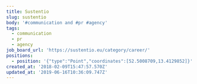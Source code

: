 ```yaml
---
title: Sustentio
slug: sustentio
body: '#communication and #pr #agency'
tags:
  - communication
  - pr
  - agency
job_board_url: 'https://sustentio.eu/category/career/'
positions:
  - position: '{"type":"Point","coordinates":[52.5008709,13.4129852]}'
created_at: '2018-02-09T15:47:57.570Z'
updated_at: '2019-06-16T10:36:09.747Z'
---
```


